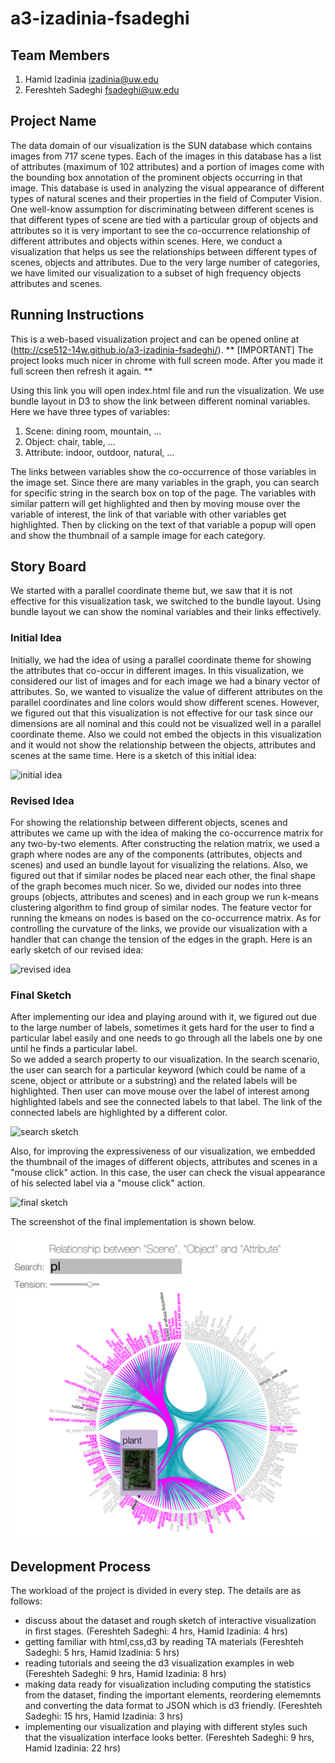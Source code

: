 a3-izadinia-fsadeghi
===============

## Team Members

1. Hamid Izadinia izadinia@uw.edu
2. Fereshteh Sadeghi fsadeghi@uw.edu

## Project Name

The data domain of our visualization is the SUN database which contains images from 717 scene types. Each of the images in this database has a list of attributes (maximum of 102 attributes) and a portion of images come with the bounding box annotation of the prominent objects occurring in that image. This database is used in analyzing the visual appearance of different types of natural scenes and their properties in the field of Computer Vision. One well-know assumption for discriminating between different scenes is that different types of scene are tied with a particular group of objects and attributes so it is very important to see the co-occurrence relationship of different attributes and objects within scenes. Here, we conduct a visualization that helps us see the relationships between different types of scenes, objects and attributes. Due to the very large number of categories, we have limited our visualization to a subset of high frequency objects attributes and scenes.


## Running Instructions

This is a web-based visualization project and can be opened online at (http://cse512-14w.github.io/a3-izadinia-fsadeghi/). 
** [IMPORTANT] The project looks much nicer in chrome with full screen mode. After you made it full screen then refresh it again. **

Using this link you will open index.html file and run the visualization. We use bundle layout in D3 to show the link between different nominal variables. Here we have three types of variables: 

1) Scene: dining room, mountain, ...
2) Object: chair, table, ...
3) Attribute: indoor, outdoor, natural, ...

The links between variables show the co-occurrence of those variables in the image set. Since there are many variables in the graph, you can search for specific string in the search box on top of the page. The variables with similar pattern will get highlighted and then by moving mouse over the variable of interest, the link of that variable with other variables get highlighted. Then by clicking on the text of that variable a popup will open and show the thumbnail of a sample image for each category. 


## Story Board

We started with a parallel coordinate theme but, we saw that it is not effective for this visualization task, we switched to the bundle layout. Using bundle layout we can show the nominal variables and their links effectively.

### Initial Idea

Initially, we had the idea of using a parallel coordinate theme for showing the attributes that co-occur in different images. In this visualization, we considered our list of images and for each image we had a binary vector of attributes. So, we wanted to visualize the value of different attributes on the parallel coordinates and line colors would show different scenes. However, we figured out that this visualization is not effective for our task since our dimensions are all nominal and this could not be visualized well in a parallel coordinate theme. Also we could not embed the objects in this visualization and it would not show the relationship between the objects, attributes and scenes at the same time. Here is a sketch of this initial idea:

![initial idea](parallel.png "initial idea")

### Revised Idea

For showing the relationship between different objects, scenes and attributes we came up with the idea of making the co-occurrence matrix for any two-by-two elements. After constructing the relation matrix, we used a graph where nodes are any of the components (attributes, objects and scenes) and used an bundle layout for visualizing the relations. Also, we figured out that if similar nodes be placed near each other, the final shape of the graph becomes much nicer. So we, divided our nodes into three groups (objects, attributes and scenes) and in each group we run k-means clustering algorithm to find group of similar nodes. The feature vector for running the kmeans on nodes is based on the co-occurrence matrix. As for controlling the curvature of the links, we provide our visualization with a handler that can change the tension of the edges in the graph.
Here is an early sketch of our revised idea:

![revised idea](first_sketch.png "revised idea")

### Final Sketch

After implementing our idea and playing around with it, we figured out due to the large number of labels, sometimes it gets hard for the user to find a particular label easily and one needs to go through all the labels one by one until he finds a particular label.  
So we added a search property to our visualization. In the search scenario, the user can search for a particular keyword (which could be name of a scene, object or attribute or a substring) and the related labels will be highlighted. Then user can move mouse over the label of interest among highlighted labels and see the connected labels to that label. The link of the connected labels are highlighted by a different color. 

![search sketch](search.png "search sketch")

 
Also, for improving the expressiveness of our visualization, we embedded the thumbnail of the images of different objects, attributes and scenes in a "mouse click" action. In this case, the user can check the visual appearance of his selected label via a "mouse click" action.

![final sketch](withThumbnail.png "final sketch")

The screenshot of the final implementation is shown below.

![final screenshot](screenshot.png "final screenshot")


## Development Process

The workload of the project is divided in every step. The details are as follows:

- discuss about the dataset and rough sketch of interactive visualization in first stages. (Fereshteh Sadeghi: 4 hrs, Hamid Izadinia: 4 hrs)
- getting familiar with html,css,d3 by reading TA materials (Fereshteh Sadeghi: 5 hrs, Hamid Izadinia: 5 hrs)
- reading tutorials and seeing the d3 visualization examples in web (Fereshteh Sadeghi: 9 hrs, Hamid Izadinia: 8 hrs)
- making data ready for visualization including computing the statistics from the dataset, finding the important elements, reordering elememnts and converting the data format to JSON which is d3 friendly. (Fereshteh Sadeghi: 15 hrs, Hamid Izadinia: 3 hrs)
- implementing our visualization and playing with different styles such that the visualization interface looks better. (Fereshteh Sadeghi: 9 hrs, Hamid Izadinia: 22 hrs)
